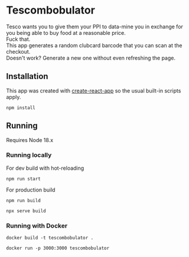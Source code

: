 # Tescombobulator  

Tesco wants you to give them your PPI to data-mine you in exchange for you being able to buy food at a reasonable price.  
Fuck that.  
This app generates a random clubcard barcode that you can scan at the checkout.  
Doesn't work? Generate a new one without even refreshing the page.  

## Installation  
This app was created with [create-react-app](https://create-react-app.dev/) so the usual built-in scripts apply.  
```shell
npm install
```

## Running  
Requires Node 18.x

### Running locally  
For dev build with hot-reloading  
```shell
npm run start
```

For production build 
```shell
npm run build

npx serve build
```

### Running with Docker
```
docker build -t tescombobulator .

docker run -p 3000:3000 tescombobulator
```





